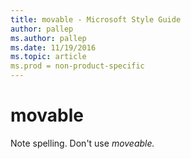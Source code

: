 ```yaml
---
title: movable - Microsoft Style Guide
author: pallep
ms.author: pallep
ms.date: 11/19/2016
ms.topic: article
ms.prod = non-product-specific
---
```


# movable

Note spelling. Don't use *moveable.*
